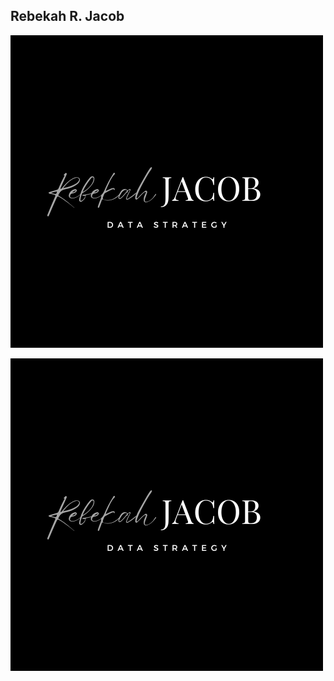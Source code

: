 ## Rebekah R. Jacob


<img src='Rebekah Simple 2_reverse.png' alt="banner"></img>

<img src='Rebekah Simple 2_reverse.png'>
